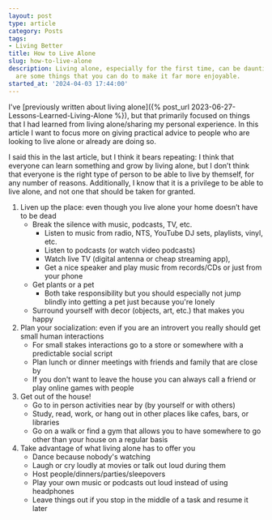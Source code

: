 ```yaml
---
layout: post
type: article
category: Posts
tags:
- Living Better
title: How to Live Alone
slug: how-to-live-alone
description: Living alone, especially for the first time, can be daunting, but there
  are some things that you can do to make it far more enjoyable.
started_at: '2024-04-03 17:44:00'
---
```


I've [previously written about living alone]({% post_url 2023-06-27-Lessons-Learned-Living-Alone %}), but that primarily focused on things that I had learned from living alone/sharing my personal experience. In this article I want to focus more on giving practical advice to people who are looking to live alone or already are doing so. 

I said this in the last article, but I think it bears repeating: I think that everyone can learn something and grow by living alone, but I don’t think that everyone is the right type of person to be able to live by themself, for any number of reasons. Additionally, I know that it is a privilege to be able to live alone, and not one that should be taken for granted.

1. Liven up the place: even though you live alone your home doesn’t have to be dead
    * Break the silence with music, podcasts, TV, etc.
        * Listen to music from radio, NTS, YouTube DJ sets, playlists, vinyl, etc.
        * Listen to podcasts (or watch video podcasts)
        * Watch live TV (digital antenna or cheap streaming app), 
        * Get a nice speaker and play music from records/CDs or just from your phone
    * Get plants or a pet
        * Both take responsibility but you should especially not jump blindly into getting a pet just because you're lonely
    * Surround yourself with decor (objects, art, etc.) that makes you happy
2. Plan your socialization: even if you are an introvert you really should get small human interactions
    * For small stakes interactions go to a store or somewhere with a predictable social script
    * Plan lunch or dinner meetings with friends and family that are close by
    * If you don't want to leave the house you can always call a friend or play online games with people
3. Get out of the house!
    * Go to in person activities near by (by yourself or with others)
    * Study, read, work, or hang out in other places like cafes, bars, or libraries
    * Go on a walk or find a gym that allows you to have somewhere to go other than your house on a regular basis
4. Take advantage of what living alone has to offer you
    * Dance because nobody's watching
    * Laugh or cry loudly at movies or talk out loud during them
    * Host people/dinners/parties/sleepovers
    * Play your own music or podcasts out loud instead of using headphones
    * Leave things out if you stop in the middle of a task and resume it later
